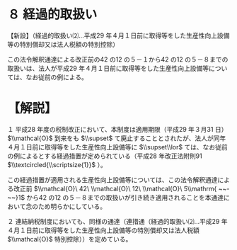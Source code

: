 # ８ 経過的取扱い

【新設】（経過的取扱い⑵…平成29 年４月１日前に取得等をした生産性向上設備等の特別償却又は法人税額の特別控除）

この法令解釈通達による改正前の42 の12 の５－１から42 の12 の５－８までの取扱いは、法人が平成29 年４月１日前に取得等をした生産性向上設備等については、なお従前の例による。

# 【解説】

１ 平成28 年度の税制改正において、本制度は適用期限（平成29 年３月31 日） $\\mathcal{O}$ 到来をも $\\supset$ て廃止することとされたが、法人が同年４月１日前に取得等をした生産性向上設備等に $\\supset\\lor$ ては、なお従前の例によるとする経過措置が定められている（平成28 年改正法附則91 $\\textcircled{\\scriptsize{1}}$ ）。

この経過措置が適用される生産性向上設備等については、この法令解釈通達による改正前 $\\mathcal{O}\ 42\ \\mathcal{O}\ 12\ \\mathcal{O}\ 5\\mathrm{ ~~-~~}1$ から42 の12 の５－８までの取扱いが引き続き適用されることを本通達において念のため明らかにしている。

２ 連結納税制度においても、同様の通達（連措通（経過的取扱い⑵…平成29 年４月１日前に取得等をした生産性向上設備等の特別償却又は法人税額 $\\mathcal{O}$ 特別控除））を定めている。